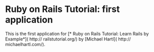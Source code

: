 # Ruby on Rails Tutorial: first application

This is the first application for [* Ruby on Rails Tutorial: Learn Rails by Example*]( http:// railstutorial.org/) by [Michael Hartl]( http:// michaelhartl.com/).